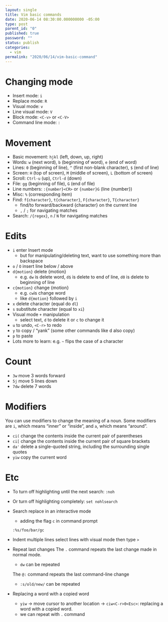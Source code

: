 ```yaml
---
layout: single
title: Vim basic commands
date: 2020-06-14 08:30:00.000000000 -05:00
type: post
parent_id: "0"
published: true
password: ""
status: publish
categories:
  - vim
permalink: "2020/06/14/vim-basic-command"
---
```


# Changing mode

- Insert mode: `i`
- Replace mode: `R`
- Visual mode: `v`
- Line visual mode: `V`
- Block mode: `<C-v>` or `<C-V>`
- Command line mode: `:`

# Movement

- Basic movement: `hjkl` (left, down, up, right)
- Words: `w` (next word), `b` (beginning of word), `e` (end of word)
- Lines: `0` (beginning of line), `^` (first non-blank character), `$` (end of line)
- Screen: `H` (top of screen), `M` (middle of screen), `L` (bottom of screen)
- Scroll: `Ctrl-u` (up), `Ctrl-d` (down)
- File: `gg` (beginning of file), `G` (end of file)
- Line numbers: `:{number}<CR>` or `{number}G` (line {number})
- Misc: `%` (corresponding item)
- Find: `f{character}`, `t{character}`, `F{character}`, `T{character}`
  - find/to forward/backward {character} on the current line
  - `,` / `;` for navigating matches
- Search: `/{regex}`, `n` / `N` for navigating matches

# Edits

- `i` enter Insert mode
  - but for manipulating/deleting text, want to use something more than backspace
- `o` / `O` insert line below / above
- `d{motion}` delete {motion}
  - e.g. `dw` is delete word, `d$` is delete to end of line, `d0` is delete to beginning of line
- `c{motion}` change {motion}
  - e.g. `cw`is change word
  - like `d{motion}` followed by `i`
- `x` delete character (equal do `dl`)
- `s` substitute character (equal to `xi`)
- Visual mode `+` manipulation
  - select text, `d` to delete it or `c` to change it
- `u` to undo, `<C-r>` to redo
- `y` to copy / “yank” (some other commands like d also copy)
- `p` to paste
- Lots more to learn: e.g. `~` flips the case of a character

# Count

- `3w` move 3 words forward
- `5j` move 5 lines down
- `7dw` delete 7 words

# Modifiers

You can use modifiers to change the meaning of a noun. Some modifiers are `i`, which means “inner” or “inside”, and `a`, which means “around”.

- `ci(` change the contents inside the current pair of parentheses
- `ci[` change the contents inside the current pair of square brackets
- `da'` delete a single-quoted string, including the surrounding single quotes
- `yiw` copy the current word

# Etc

- To turn off highlighting until the next search:
  `:noh`

- Or turn off highlighting completely:
  `set nohlsearch`

- Search replace in an interactive mode

  - adding the flag `c` in command prompt

  ```
  :%s/foo/bar/gc
  ```

- Indent multiple lines
  select lines with visual mode then type `>`

- Repeat last changes
  The `.` command repeats the last change made in normal mode.

  - `dw` can be repeated

  The `@:` command repeats the last command-line change

  - `:s/old/new/` can be repeated

- Replacing a word with a copied word
  - `yiw` -> move cursor to another location -> `ciw<C-r>0<Esc>`: replacing a word with a copied word.
  - we can repeat with `.` command
